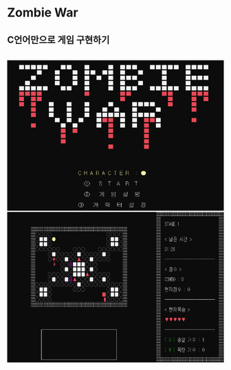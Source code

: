 # Zombie War

## C언어만으로 게임 구현하기

<br>

<img src= "cap1.png" width=1000 height=350>
<img src= "cap2.png" width=1000 height=350>